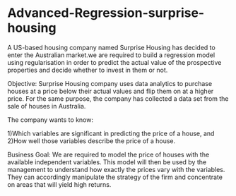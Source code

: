# Advanced-Regression-surprise-housing
A US-based housing company named Surprise Housing has decided to enter the Australian market.we are required to build a regression model using regularisation in order to predict the actual value of the prospective properties and decide whether to invest in them or not.

Objective:
Surprise Housing company uses data analytics to purchase houses at a price below their actual values and flip them on at a higher price. For the same purpose, the company has collected a data set from the sale of houses in Australia.

The company wants to know:<br>

1)Which variables are significant in predicting the price of a house, and<br>
2)How well those variables describe the price of a house.<br>

Business Goal:
We are required to model the price of houses with the available independent variables. This model will then be used by the management to understand how exactly the prices vary with the variables. They can accordingly manipulate the strategy of the firm and concentrate on areas that will yield high returns.
